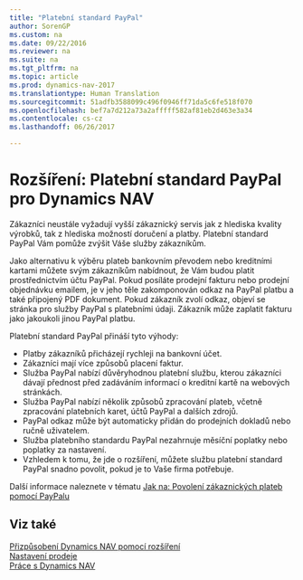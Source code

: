```yaml
---
title: "Platební standard PayPal"
author: SorenGP
ms.custom: na
ms.date: 09/22/2016
ms.reviewer: na
ms.suite: na
ms.tgt_pltfrm: na
ms.topic: article
ms.prod: dynamics-nav-2017
ms.translationtype: Human Translation
ms.sourcegitcommit: 51adfb3588099c496f0946ff71da5c6fe518f070
ms.openlocfilehash: bef7a7d212a73a2afffff582af81eb2d463e3a34
ms.contentlocale: cs-cz
ms.lasthandoff: 06/26/2017

---
```


# <a name="the-paypal-payments-standard-extension-to-dynamics-nav"></a>Rozšíření: Platební standard PayPal pro Dynamics NAV
Zákazníci neustále vyžadují vyšší zákaznický servis jak z hlediska kvality výrobků, tak z hlediska možností doručení a platby. Platební standard PayPal Vám pomůže zvýšit Váše služby zákazníkům.

Jako alternativu k výběru plateb bankovním převodem nebo kreditními kartami můžete svým zákazníkům nabídnout, že Vám budou platit prostřednictvím účtu PayPal. Pokud posíláte prodejní fakturu nebo prodejní objednávku emailem, je v jeho těle zakomponován odkaz na PayPal platbu a také připojený PDF dokument. Pokud zákazník zvolí odkaz, objeví se stránka pro služby PayPal s platebními údaji. Zákazník může zaplatit fakturu jako jakoukoli jinou PayPal platbu.

Platební standard PayPal přináší tyto výhody:

- Platby zákazníků přicházejí rychleji na bankovní účet.
- Zákazníci mají více způsobů placení faktur.
- Služba PayPal nabízí důvěryhodnou platební službu, kterou zákazníci dávají přednost před zadáváním informací o kreditní kartě na webových stránkách.
- Služba PayPal nabízí několik způsobů zpracování plateb, včetně zpracování platebních karet, účtů PayPal a dalších zdrojů.
- PayPal odkaz může být automaticky přidán do prodejních dokladů nebo ručně uživatelem.
- Služba platebního standardu PayPal nezahrnuje měsíční poplatky nebo poplatky za nastavení.
- Vzhledem k tomu, že jde o rozšíření, můžete službu platební standard PayPal snadno povolit, pokud je to Vaše firma potřebuje.  

Další informace naleznete v tématu [Jak na: Povolení zákaznických plateb pomocí PayPalu](sales-how-enable-customer-payments-paypal.md)

## <a name="see-also"></a>Viz také  
[Přizpůsobení Dynamics NAV pomocí rozšíření](ui-extensions.md)  
[Nastavení prodeje](sales-setup-sales.md)  
[Práce s Dynamics NAV](ui-work-product.md)


